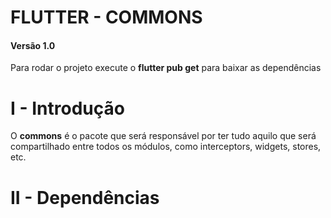 
# FLUTTER - COMMONS

  

#### Versão 1.0

Para rodar o projeto execute o **flutter pub get** para baixar as dependências

  

# I - Introdução

  

O **commons** é o pacote que será responsável por ter tudo aquilo que será compartilhado entre todos os módulos, como interceptors, widgets, stores, etc.

  

# II - Dependências
